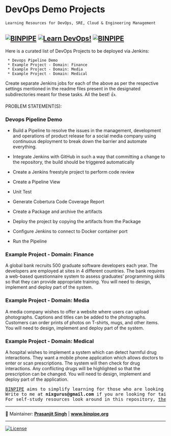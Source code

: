 # DevOps Demo Projects

`Learning Resources for DevOps, SRE, Cloud & Engineering Management`

[![BINPIPE](https://img.shields.io/badge/BINPIPE-YouTube-red)](https://www.youtube.com/channel/UCPTgt4Wo0MAnuzNEEZlk90A)
[![Learn DevOps!](https://img.shields.io/badge/BINPIPE-Learn--DevOps-orange)](https://github.com/BINPIPE/resources/blob/master/devops-lesson-plans.md)
[![BINPIPE](https://img.shields.io/badge/Live--Classroom-blue)](https://forms.gle/tDJxDyj2nJyfsgsk7)
---


Here is a curated list of DevOps Projects to be deployed via Jenkins:

```
 * Devops Pipeline Demo
 * Example Project - Domain: Finance
 * Example Project - Domain: Media
 * Example Project - Domain: Medical
```
Create separate Jenkins jobs for each of the above as per the respective settings mentioned in the readme files present in the designated subdirectories meant for these tasks. All the best! :+1:.

PROBLEM STATEMENT(S): 

### Devops Pipeline Demo

* Build a Pipeline to resolve the issues in the management, development and operations of product release for a social media company using continuous deployment to break down the barrier and automate everything.

* Integrate Jenkins with GitHub in such a way that committing a change to the repository, the build should be triggered automatically

* Create a Jenkins freestyle project to perform code review

* Create a Pipeline View

* Unit Test

* Generate Cobertura Code Coverage Report

* Create a Package and archive the artifacts

* Deploy the project by copying the artifacts from the Package

* Configure Jenkins to connect to Docker container port

* Run the Pipeline



### Example Project - Domain: Finance
A global bank recruits 500 graduate software developers each year. The developers are employed at sites in 4 different countries. The bank requires a web-based questionnaire system to assess graduates’ programming skills so that they can provide appropriate training. You will need to design, implement and deploy part of the system.

### Example Project - Domain: Media
A media company wishes to offer a website where users can upload photographs. Captions and titles can be added to the photographs. Customers can order prints of photos on T-shirts, mugs, and other items. You will need to design, implement and deploy part of the system.

### Example Project - Domain: Medical
A hospital wishes to implement a system which can detect harmful drug interactions. They want a mobile phone application which allows doctors to enter or scan prescriptions. The system will then check for drug interactions. Any conflicting drugs will be highlighted so that the prescription can be changed. You will need to design, implement and deploy part of the application.


<pre>
<a href="https://www.binpipe.org">BINPIPE</a> aims to simplify learning for those who are looking to make a foothold in the industry. 
Write to me at <b>nixgurus@gmail.com</b> if you are looking for tailor-made training sessions. 
For self-study resources look around in this repository, <a href="https://www.binpipe.org/">the Binpipe Blog</a> and <a href="https://www.youtube.com/channel/UCPTgt4Wo0MAnuzNEEZlk90A">Youtube Channel</a>.
</pre>

___
:ledger: Maintainer: **[Prasanjit Singh](https://www.linkedin.com/in/prasanjit-singh)** | **www.binpipe.org**
___

[![License](https://img.shields.io/badge/License-Apache%202.0-blue.svg)](https://opensource.org/licenses/Apache-2.0)
